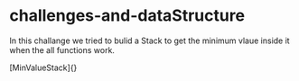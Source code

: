 # challenges-and-dataStructure
In this challange we tried to bulid a Stack to get the minimum vlaue inside it when the all functions work.

[MinValueStack]{}
